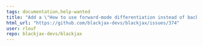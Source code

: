 ```yaml
---
tags: documentation,help-wanted
title: "Add a \"How to use forward-mode differentiation instead of backward-mode differentiation\" tutorial"
html_url: "https://github.com/blackjax-devs/blackjax/issues/374"
user: rlouf
repo: blackjax-devs/blackjax
---
```



